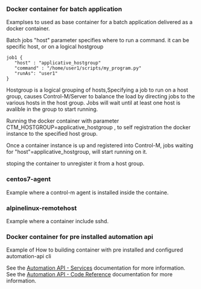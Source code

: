 ### Docker container for batch application 
Examplses to used as base container for a batch application delivered as a docker container. 

Batch jobs "host" parameter specifies where to run a command. it can be specific host, or on a logical hostgroup
```
job1 {
   "host" : "applicative_hostgroup"
   "command" : "/home/user1/scripts/my_program.py"
   "runAs": "user1"
}
```
Hostgroup is a logical grouping of hosts,Specifying a job to run on a host group, causes Control-M/Server to balance the load by directing jobs to the various hosts in the host group. Jobs will wait until at least one host is avalible in the group to start running. 

Running the docker container with parameter CTM_HOSTGROUP=applicative_hostgroup , to self registration the docker instance to the specified host group.   

Once a container instance is up and registered into Control-M, jobs waiting for "host"=applicative_hostgroup, will start running on it. 

stoping the container to unregister it from a host group.


### centos7-agent
Example where a control-m agent is installed inside the containe.

### alpinelinux-remotehost
Example where a container include sshd.  

### Docker container for pre installed automation api
Example of How to building container with pre installed and configured automation-api cli

See the [Automation API - Services](https://docs.bmc.com/docs/display/public/workloadautomation/Control-M+Automation+API+-+Services) documentation for more information.  
See the [Automation API - Code Reference](https://docs.bmc.com/docs/display/public/workloadautomation/Control-M+Automation+API+-+Code+Reference) documentation for more information.
